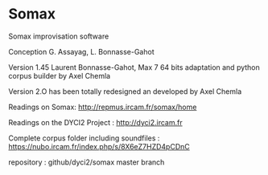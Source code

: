 # Somax
Somax improvisation software

Conception G. Assayag, L. Bonnasse-Gahot

Version 1.45 Laurent Bonnasse-Gahot, Max 7 64 bits adaptation and python corpus builder by Axel Chemla

Version 2.O has been totally redesigned an developed by Axel Chemla

Readings on Somax: http://repmus.ircam.fr/somax/home

Readings on the DYCI2 Project : http://dyci2.ircam.fr

Complete corpus folder including soundfiles : https://nubo.ircam.fr/index.php/s/8X6eZ7HZD4pCDnC


repository : github/dyci2/somax master branch

